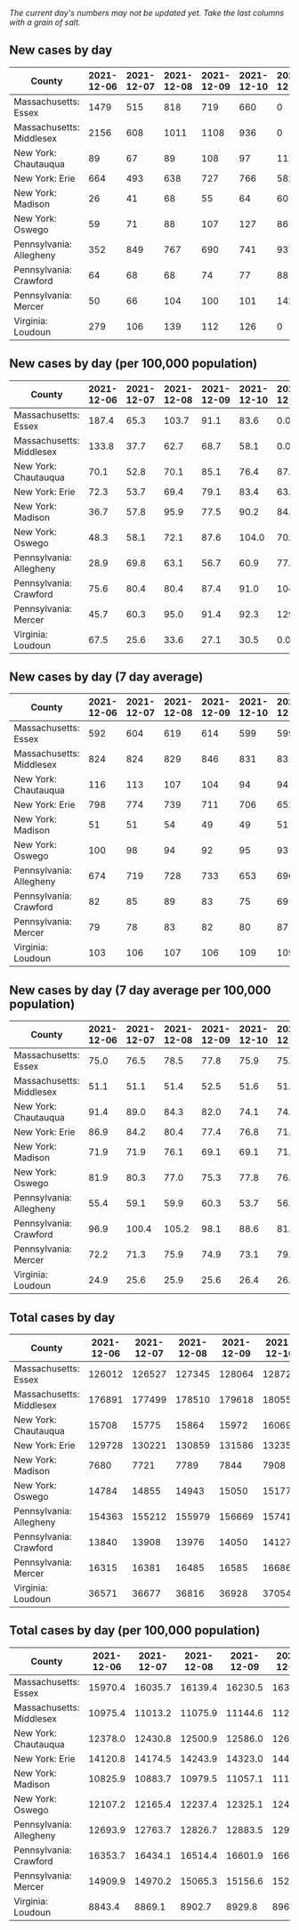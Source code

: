 _The current day's numbers may not be updated yet. Take the last columns with a grain of salt._
## New cases by day

| County | 2021-12-06 | 2021-12-07 | 2021-12-08 | 2021-12-09 | 2021-12-10 | 2021-12-11 | 2021-12-12 |
| --- | --- | --- | --- | --- | --- | --- | --- |
| Massachusetts: Essex | 1479 | 515 | 818 | 719 | 660 | 0 |  |
| Massachusetts: Middlesex | 2156 | 608 | 1011 | 1108 | 936 | 0 |  |
| New York: Chautauqua | 89 | 67 | 89 | 108 | 97 | 111 |  |
| New York: Erie | 664 | 493 | 638 | 727 | 766 | 582 |  |
| New York: Madison | 26 | 41 | 68 | 55 | 64 | 60 |  |
| New York: Oswego | 59 | 71 | 88 | 107 | 127 | 86 |  |
| Pennsylvania: Allegheny | 352 | 849 | 767 | 690 | 741 | 937 | 664 |
| Pennsylvania: Crawford | 64 | 68 | 68 | 74 | 77 | 88 | 48 |
| Pennsylvania: Mercer | 50 | 66 | 104 | 100 | 101 | 142 | 79 |
| Virginia: Loudoun | 279 | 106 | 139 | 112 | 126 | 0 |  |

## New cases by day (per 100,000 population)

| County | 2021-12-06 | 2021-12-07 | 2021-12-08 | 2021-12-09 | 2021-12-10 | 2021-12-11 | 2021-12-12 |
| --- | --- | --- | --- | --- | --- | --- | --- |
| Massachusetts: Essex | 187.4 | 65.3 | 103.7 | 91.1 | 83.6 | 0.0 |  |
| Massachusetts: Middlesex | 133.8 | 37.7 | 62.7 | 68.7 | 58.1 | 0.0 |  |
| New York: Chautauqua | 70.1 | 52.8 | 70.1 | 85.1 | 76.4 | 87.5 |  |
| New York: Erie | 72.3 | 53.7 | 69.4 | 79.1 | 83.4 | 63.4 |  |
| New York: Madison | 36.7 | 57.8 | 95.9 | 77.5 | 90.2 | 84.6 |  |
| New York: Oswego | 48.3 | 58.1 | 72.1 | 87.6 | 104.0 | 70.4 |  |
| Pennsylvania: Allegheny | 28.9 | 69.8 | 63.1 | 56.7 | 60.9 | 77.1 | 54.6 |
| Pennsylvania: Crawford | 75.6 | 80.4 | 80.4 | 87.4 | 91.0 | 104.0 | 56.7 |
| Pennsylvania: Mercer | 45.7 | 60.3 | 95.0 | 91.4 | 92.3 | 129.8 | 72.2 |
| Virginia: Loudoun | 67.5 | 25.6 | 33.6 | 27.1 | 30.5 | 0.0 |  |

## New cases by day (7 day average)

| County | 2021-12-06 | 2021-12-07 | 2021-12-08 | 2021-12-09 | 2021-12-10 | 2021-12-11 | 2021-12-12 |
| --- | --- | --- | --- | --- | --- | --- | --- |
| Massachusetts: Essex | 592 | 604 | 619 | 614 | 599 | 599 |  |
| Massachusetts: Middlesex | 824 | 824 | 829 | 846 | 831 | 831 |  |
| New York: Chautauqua | 116 | 113 | 107 | 104 | 94 | 94 |  |
| New York: Erie | 798 | 774 | 739 | 711 | 706 | 652 |  |
| New York: Madison | 51 | 51 | 54 | 49 | 49 | 51 |  |
| New York: Oswego | 100 | 98 | 94 | 92 | 95 | 93 |  |
| Pennsylvania: Allegheny | 674 | 719 | 728 | 733 | 653 | 690 | 714 |
| Pennsylvania: Crawford | 82 | 85 | 89 | 83 | 75 | 69 | 70 |
| Pennsylvania: Mercer | 79 | 78 | 83 | 82 | 80 | 87 | 92 |
| Virginia: Loudoun | 103 | 106 | 107 | 106 | 109 | 109 |  |

## New cases by day (7 day average per 100,000 population)

| County | 2021-12-06 | 2021-12-07 | 2021-12-08 | 2021-12-09 | 2021-12-10 | 2021-12-11 | 2021-12-12 |
| --- | --- | --- | --- | --- | --- | --- | --- |
| Massachusetts: Essex | 75.0 | 76.5 | 78.5 | 77.8 | 75.9 | 75.9 |  |
| Massachusetts: Middlesex | 51.1 | 51.1 | 51.4 | 52.5 | 51.6 | 51.6 |  |
| New York: Chautauqua | 91.4 | 89.0 | 84.3 | 82.0 | 74.1 | 74.1 |  |
| New York: Erie | 86.9 | 84.2 | 80.4 | 77.4 | 76.8 | 71.0 |  |
| New York: Madison | 71.9 | 71.9 | 76.1 | 69.1 | 69.1 | 71.9 |  |
| New York: Oswego | 81.9 | 80.3 | 77.0 | 75.3 | 77.8 | 76.2 |  |
| Pennsylvania: Allegheny | 55.4 | 59.1 | 59.9 | 60.3 | 53.7 | 56.7 | 58.7 |
| Pennsylvania: Crawford | 96.9 | 100.4 | 105.2 | 98.1 | 88.6 | 81.5 | 82.7 |
| Pennsylvania: Mercer | 72.2 | 71.3 | 75.9 | 74.9 | 73.1 | 79.5 | 84.1 |
| Virginia: Loudoun | 24.9 | 25.6 | 25.9 | 25.6 | 26.4 | 26.4 |  |

## Total cases by day

| County | 2021-12-06 | 2021-12-07 | 2021-12-08 | 2021-12-09 | 2021-12-10 | 2021-12-11 | 2021-12-12 |
| --- | --- | --- | --- | --- | --- | --- | --- |
| Massachusetts: Essex | 126012 | 126527 | 127345 | 128064 | 128724 | 128724 |  |
| Massachusetts: Middlesex | 176891 | 177499 | 178510 | 179618 | 180554 | 180554 |  |
| New York: Chautauqua | 15708 | 15775 | 15864 | 15972 | 16069 | 16180 |  |
| New York: Erie | 129728 | 130221 | 130859 | 131586 | 132352 | 132934 |  |
| New York: Madison | 7680 | 7721 | 7789 | 7844 | 7908 | 7968 |  |
| New York: Oswego | 14784 | 14855 | 14943 | 15050 | 15177 | 15263 |  |
| Pennsylvania: Allegheny | 154363 | 155212 | 155979 | 156669 | 157410 | 158347 | 159011 |
| Pennsylvania: Crawford | 13840 | 13908 | 13976 | 14050 | 14127 | 14215 | 14263 |
| Pennsylvania: Mercer | 16315 | 16381 | 16485 | 16585 | 16686 | 16828 | 16907 |
| Virginia: Loudoun | 36571 | 36677 | 36816 | 36928 | 37054 | 37054 |  |

## Total cases by day (per 100,000 population)

| County | 2021-12-06 | 2021-12-07 | 2021-12-08 | 2021-12-09 | 2021-12-10 | 2021-12-11 | 2021-12-12 |
| --- | --- | --- | --- | --- | --- | --- | --- |
| Massachusetts: Essex | 15970.4 | 16035.7 | 16139.4 | 16230.5 | 16314.1 | 16314.1 |  |
| Massachusetts: Middlesex | 10975.4 | 11013.2 | 11075.9 | 11144.6 | 11202.7 | 11202.7 |  |
| New York: Chautauqua | 12378.0 | 12430.8 | 12500.9 | 12586.0 | 12662.4 | 12749.9 |  |
| New York: Erie | 14120.8 | 14174.5 | 14243.9 | 14323.0 | 14406.4 | 14469.8 |  |
| New York: Madison | 10825.9 | 10883.7 | 10979.5 | 11057.1 | 11147.3 | 11231.9 |  |
| New York: Oswego | 12107.2 | 12165.4 | 12237.4 | 12325.1 | 12429.1 | 12499.5 |  |
| Pennsylvania: Allegheny | 12693.9 | 12763.7 | 12826.7 | 12883.5 | 12944.4 | 13021.5 | 13076.1 |
| Pennsylvania: Crawford | 16353.7 | 16434.1 | 16514.4 | 16601.9 | 16692.9 | 16796.8 | 16853.6 |
| Pennsylvania: Mercer | 14909.9 | 14970.2 | 15065.3 | 15156.6 | 15248.9 | 15378.7 | 15450.9 |
| Virginia: Loudoun | 8843.4 | 8869.1 | 8902.7 | 8929.8 | 8960.2 | 8960.2 |  |
